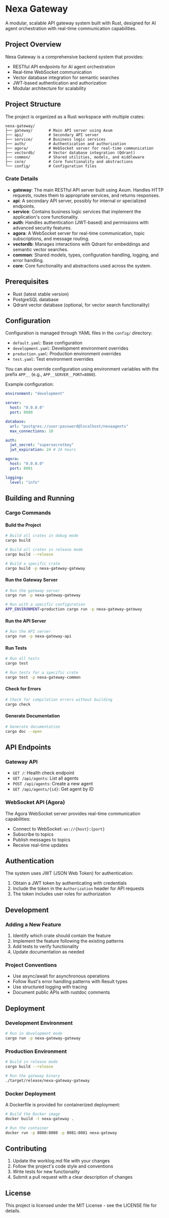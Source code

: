 # Nexa Gateway

A modular, scalable API gateway system built with Rust, designed for AI agent orchestration with real-time communication capabilities.

## Project Overview

Nexa Gateway is a comprehensive backend system that provides:

- RESTful API endpoints for AI agent orchestration
- Real-time WebSocket communication
- Vector database integration for semantic searches
- JWT-based authentication and authorization
- Modular architecture for scalability

## Project Structure

The project is organized as a Rust workspace with multiple crates:

```
nexa-gateway/
├── gateway/       # Main API server using Axum
├── api/           # Secondary API server
├── service/       # Business logic services
├── auth/          # Authentication and authorization
├── agora/         # WebSocket server for real-time communication
├── vectordb/      # Vector database integration (Qdrant)
├── common/        # Shared utilities, models, and middleware
├── core/          # Core functionality and abstractions
└── config/        # Configuration files
```

### Crate Details

- **gateway**: The main RESTful API server built using Axum. Handles HTTP requests, routes them to appropriate services, and returns responses.
- **api**: A secondary API server, possibly for internal or specialized endpoints.
- **service**: Contains business logic services that implement the application's core functionality.
- **auth**: Handles authentication (JWT-based) and permissions with advanced security features.
- **agora**: A WebSocket server for real-time communication, topic subscriptions, and message routing.
- **vectordb**: Manages interactions with Qdrant for embeddings and semantic vector searches.
- **common**: Shared models, types, configuration handling, logging, and error handling.
- **core**: Core functionality and abstractions used across the system.

## Prerequisites

- Rust (latest stable version)
- PostgreSQL database
- Qdrant vector database (optional, for vector search functionality)

## Configuration

Configuration is managed through YAML files in the `config/` directory:

- `default.yaml`: Base configuration
- `development.yaml`: Development environment overrides
- `production.yaml`: Production environment overrides
- `test.yaml`: Test environment overrides

You can also override configuration using environment variables with the prefix `APP__` (e.g., `APP__SERVER__PORT=8080`).

Example configuration:

```yaml
environment: "development"

server:
  host: "0.0.0.0"
  port: 8080

database:
  url: "postgres://user:password@localhost/nexaagents"
  max_connections: 10

auth:
  jwt_secret: "supersecretkey"
  jwt_expiration: 24 # 24 hours

agora:
  host: "0.0.0.0"
  port: 8081

logging:
  level: "info"
```

## Building and Running

### Cargo Commands

#### Build the Project

```bash
# Build all crates in debug mode
cargo build

# Build all crates in release mode
cargo build --release

# Build a specific crate
cargo build -p nexa-gateway-gateway
```

#### Run the Gateway Server

```bash
# Run the gateway server
cargo run -p nexa-gateway-gateway

# Run with a specific configuration
APP_ENVIRONMENT=production cargo run -p nexa-gateway-gateway
```

#### Run the API Server

```bash
# Run the API server
cargo run -p nexa-gateway-api
```

#### Run Tests

```bash
# Run all tests
cargo test

# Run tests for a specific crate
cargo test -p nexa-gateway-common
```

#### Check for Errors

```bash
# Check for compilation errors without building
cargo check
```

#### Generate Documentation

```bash
# Generate documentation
cargo doc --open
```

## API Endpoints

### Gateway API

- `GET /`: Health check endpoint
- `GET /api/agents`: List all agents
- `POST /api/agents`: Create a new agent
- `GET /api/agents/{id}`: Get agent by ID

### WebSocket API (Agora)

The Agora WebSocket server provides real-time communication capabilities:

- Connect to WebSocket: `ws://{host}:{port}`
- Subscribe to topics
- Publish messages to topics
- Receive real-time updates

## Authentication

The system uses JWT (JSON Web Token) for authentication:

1. Obtain a JWT token by authenticating with credentials
2. Include the token in the `Authorization` header for API requests
3. The token includes user roles for authorization

## Development

### Adding a New Feature

1. Identify which crate should contain the feature
2. Implement the feature following the existing patterns
3. Add tests to verify functionality
4. Update documentation as needed

### Project Conventions

- Use async/await for asynchronous operations
- Follow Rust's error handling patterns with Result types
- Use structured logging with tracing
- Document public APIs with rustdoc comments

## Deployment

### Development Environment

```bash
# Run in development mode
cargo run -p nexa-gateway-gateway
```

### Production Environment

```bash
# Build in release mode
cargo build --release

# Run the gateway binary
./target/release/nexa-gateway-gateway
```

### Docker Deployment

A Dockerfile is provided for containerized deployment:

```bash
# Build the Docker image
docker build -t nexa-gateway .

# Run the container
docker run -p 8080:8080 -p 8081:8081 nexa-gateway
```

## Contributing

1. Update the worklog.md file with your changes
2. Follow the project's code style and conventions
3. Write tests for new functionality
4. Submit a pull request with a clear description of changes

## License

This project is licensed under the MIT License - see the LICENSE file for details.

